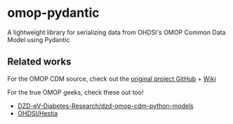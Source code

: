 # omop-pydantic
A lightweight library for serializing data from OHDSI's OMOP Common Data Model using Pydantic



## Related works

For the OMOP CDM source, check out the [original project GitHub](https://github.com/OHDSI/CommonDataModel) + [Wiki](https://ohdsi.github.io/CommonDataModel/index.html)

For the true OMOP geeks, check these out too!
- [DZD-eV-Diabetes-Research/dzd-omop-cdm-python-models](https://github.com/DZD-eV-Diabetes-Research/dzd-omop-cdm-python-models/tree/main)
- [OHDSI/Hestia](https://github.com/OHDSI/Hestia)